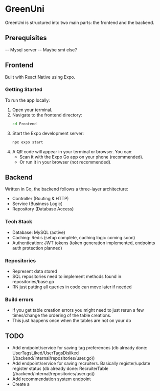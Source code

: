 # GreenUni

GreenUni is structured into two main parts: the frontend and the backend.


## Prerequisites 

-- Mysql server
-- Maybe smt else?


## Frontend

Built with React Native using Expo.

### Getting Started

To run the app locally:

1. Open your terminal.  
2. Navigate to the frontend directory:
    ```bash
    cd Frontend
    ```
3. Start the Expo development server:
    ```bash
    npx expo start
    ```
4. A QR code will appear in your terminal or browser. You can:
   - Scan it with the Expo Go app on your phone (recommended).  
   - Or run it in your browser (not recommended).

## Backend

Written in Go, the backend follows a three-layer architecture:

- Controller (Routing & HTTP)  
- Service (Business Logic)  
- Repository (Database Access)  

### Tech Stack

- Database: MySQL (active)  
- Caching: Redis (setup complete, caching logic coming soon)  
- Authentication: JWT tokens (token generation implemented, endpoints auth protection planned)



### Repositories

- Represent data stored 
- SQL repositories need to implement methods found in repositories/base.go
- RN just putting all queries in code can move later if needed


### Build errors

- If you get table creation errors you might need to just rerun a few times/change the ordering of the table creations. 
- This just happens once when the tables are not on your db


## TODO

- Add endpoint/service for saving tag preferences (db already done: UserTagsLiked/UserTagsDisliked (/backend/internal/repositories/user.go))
- Add endpoint/service for saving recruiters. Basically register/update register status (db already done: RecruiterTable (/backend/internal/repositories/user.go))
- Add recommendation system endpoint
- Create a 